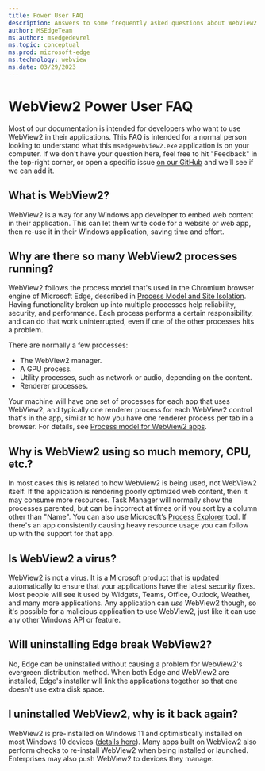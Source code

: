 ```yaml
---
title: Power User FAQ
description: Answers to some frequently asked questions about WebView2 from non-developers who want to learn more about it.
author: MSEdgeTeam
ms.author: msedgedevrel
ms.topic: conceptual
ms.prod: microsoft-edge
ms.technology: webview
ms.date: 03/29/2023
---
```

# WebView2 Power User FAQ
Most of our documentation is intended for developers who want to use WebView2 in their applications. This FAQ is intended for a normal person looking to understand what this `msedgewebview2.exe` application is on your computer. If we don't have your question here, feel free to hit "Feedback" in the top-right corner, or open a specific issue [on our GitHub](https://github.com/MicrosoftDocs/edge-developer/issues) and we'll see if we can add it.

## What is WebView2?
WebView2 is a way for any Windows app developer to embed web content in their application. This can let them write code for a website or web app, then re-use it in their Windows application, saving time and effort.


<!-- ====================================================================== -->
## Why are there so many WebView2 processes running?

WebView2 follows the process model that's used in the Chromium browser engine of Microsoft Edge, described in [Process Model and Site Isolation](https://chromium.googlesource.com/chromium/src/+/main/docs/process_model_and_site_isolation.md).  Having functionality broken up into multiple processes help reliability, security, and performance.  Each process performs a certain responsibility, and can do that work uninterrupted, even if one of the other processes hits a problem.

There are normally a few processes:
*  The WebView2 manager.
*  A GPU process.
*  Utility processes, such as network or audio, depending on the content.
*  Renderer processes.

Your machine will have one set of processes for each app that uses WebView2, and typically one renderer process for each WebView2 control that's in the app, similar to how you have one renderer process per tab in a browser.  For details, see [Process model for WebView2 apps](/microsoft-edge/webview2/concepts/process-model).


## Why is WebView2 using so much memory, CPU, etc.?
In most cases this is related to how WebView2 is being used, not WebView2 itself. If the application is rendering poorly optimized web content, then it may consume more resources. Task Manager will normally show the processes parented, but can be incorrect at times or if you sort by a column other than "Name". You can also use Microsoft’s [Process Explorer](https://learn.microsoft.com/sysinternals/downloads/process-explorer) tool. If there's an app consistently causing heavy resource usage you can follow up with the support for that app.

## Is WebView2 a virus?
WebView2 is not a virus. It is a Microsoft product that is updated automatically to ensure that your applications have the latest security fixes. Most people will see it used by Widgets, Teams, Office, Outlook, Weather, and many more applications. Any application can *use* WebView2 though, so it's possible for a malicious application to use WebView2, just like it can use any other Windows API or feature.

## Will uninstalling Edge break WebView2?
No, Edge can be uninstalled without causing a problem for WebView2's evergreen distribution method. When both Edge and WebView2 are installed, Edge's installer will link the applications together so that one doesn't use extra disk space.

## I uninstalled WebView2, why is it back again?
WebView2 is pre-installed on Windows 11 and optimistically installed on most Windows 10 devices ([details here](https://blogs.windows.com/msedgedev/2022/06/27/delivering-the-microsoft-edge-webview2-runtime-to-windows-10-consumers/)). Many apps built on WebView2 also perform checks to re-install WebView2 when being installed or launched. Enterprises may also push WebView2 to devices they manage.


